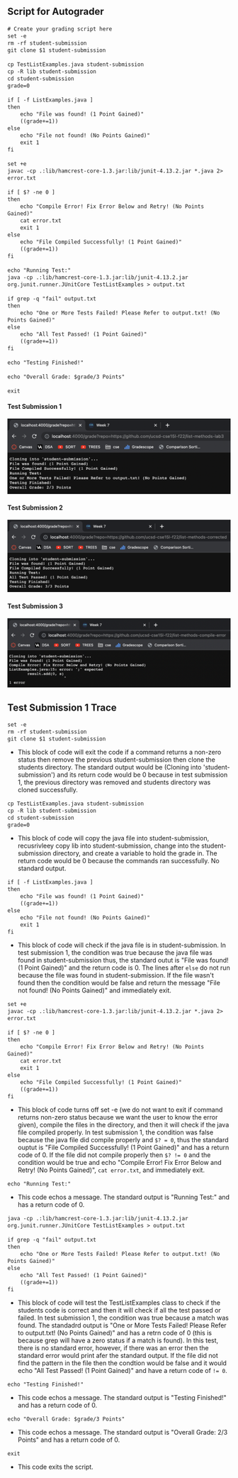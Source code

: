 ## Script for Autograder
```
# Create your grading script here
set -e
rm -rf student-submission
git clone $1 student-submission

cp TestListExamples.java student-submission
cp -R lib student-submission
cd student-submission
grade=0

if [ -f ListExamples.java ]
then 
    echo "File was found! (1 Point Gained)"
    ((grade+=1))
else
    echo "File not found! (No Points Gained)"
    exit 1
fi

set +e
javac -cp .:lib/hamcrest-core-1.3.jar:lib/junit-4.13.2.jar *.java 2> error.txt

if [ $? -ne 0 ]
then
    echo "Compile Error! Fix Error Below and Retry! (No Points Gained)"
    cat error.txt
    exit 1
else
    echo "File Compiled Successfully! (1 Point Gained)"
    ((grade+=1))
fi

echo "Running Test:"
java -cp .:lib/hamcrest-core-1.3.jar:lib/junit-4.13.2.jar org.junit.runner.JUnitCore TestListExamples > output.txt

if grep -q "fail" output.txt 
then
    echo "One or More Tests Failed! Please Refer to output.txt! (No Points Gained)"
else
    echo "All Test Passed! (1 Point Gained)"
    ((grade+=1))
fi

echo "Testing Finished!"

echo "Overall Grade: $grade/3 Points"

exit
```
#### Test Submission 1
![screenshot](images/lab5-s1.png)

#### Test Submission 2
![screenshot](images/lab5-s2.png)

#### Test Submission 3
![screenshot](images/lab5-s3.png)

## Test Submission 1 Trace
```
set -e
rm -rf student-submission
git clone $1 student-submission
```
* This block of code will exit the code if a command returns a non-zero status then remove the previous student-submission then clone the students directory. The standard output would be (Cloning into 'student-submission') and its return code would be 0 because in test submission 1, the previous directory was removed and students directory was cloned successfully.
```
cp TestListExamples.java student-submission
cp -R lib student-submission
cd student-submission
grade=0
```
* This block of code will copy the java file into student-submission, recusrivleey copy lib into student-submission, change into the student-submission directory, and create a variable to hold the grade in. The return code would be 0 because the commands ran successfully. No standard output. 
```
if [ -f ListExamples.java ]
then 
    echo "File was found! (1 Point Gained)"
    ((grade+=1))
else
    echo "File not found! (No Points Gained)"
    exit 1
fi
```
* This block of code will check if the java file is in student-submission. In test submission 1, the condition was true because the java file was found in student-submission thus, the standard outut is "File was found! (1 Point Gained)" and the return code is 0. The lines after ```else``` do not run because the file was found in student-submission. If the file wasn't found then the condition would be false and return the message "File not found! (No Points Gained)" and immediately exit. 
```
set +e
javac -cp .:lib/hamcrest-core-1.3.jar:lib/junit-4.13.2.jar *.java 2> error.txt

if [ $? -ne 0 ]
then
    echo "Compile Error! Fix Error Below and Retry! (No Points Gained)"
    cat error.txt
    exit 1
else
    echo "File Compiled Successfully! (1 Point Gained)"
    ((grade+=1))
fi
```
* This block of code turns off set -e (we do not want to exit if command returns non-zero status because we want the user to know the error given), compile the files in the directory, and then it will check if the java file compiled properly. In test submission 1, the condition was false because the java file did compile properly and ```$? = 0```, thus the standard ouptut is "File Compiled Successfully! (1 Point Gained)" and has a return code of 0. If the file did not compile properly then ```$? != 0``` and the condition would be true and echo "Compile Error! Fix Error Below and Retry! (No Points Gained)", ```cat error.txt```, and immediately exit. 
```
echo "Running Test:"
```
* This code echos a message. The standard output is "Running Test:" and has a return code of 0.
```
java -cp .:lib/hamcrest-core-1.3.jar:lib/junit-4.13.2.jar org.junit.runner.JUnitCore TestListExamples > output.txt

if grep -q "fail" output.txt 
then
    echo "One or More Tests Failed! Please Refer to output.txt! (No Points Gained)"
else
    echo "All Test Passed! (1 Point Gained)"
    ((grade+=1))
fi
```
* This block of code will test the TestListExamples class to check if the students code is correct and then it will check if all the test passed or failed. In test submission 1, the condition was true because a match was found. The standadrd output is "One or More Tests Failed! Please Refer to output.txt! (No Points Gained)" and has a retrn code of 0 (this is because grep will have a zero status if a match is found). In this test, there is no standard error, however, if there was an error then the standard error would print afer the standard output. If the file did not find the pattern in the file then the condtion would be false and it would echo "All Test Passed! (1 Point Gained)" and have a return code of ```!= 0```.
```
echo "Testing Finished!"
```
* This code echos a message. The standard output is "Testing Finished!" and has a return code of 0.
```
echo "Overall Grade: $grade/3 Points"
```
* This code echos a message. The standard output is "Overall Grade: 2/3 Points" and has a return code of 0.
```
exit
```
* This code exits the script.
